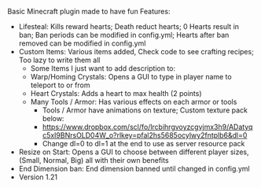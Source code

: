 Basic Minecraft plugin made to have fun
Features:
- Lifesteal: Kills reward hearts; Death reduct hearts; 0 Hearts result in ban; Ban periods can be modified in config.yml; Hearts after ban removed can be modified in config.yml
- Custom Items: Various items added, Check code to see crafting recipes; Too lazy to write them all
  - Some Items I just want to add description to:
  - Warp/Homing Crystals: Opens a GUI to type in player name to teleport to or from
  - Heart Crystals: Adds a heart to max health (2 points)
  - Many Tools / Armor: Has various effects on each armor or tools
    - Tools / Armor have animations on texture; Custom texture pack below:
    - https://www.dropbox.com/scl/fo/lrcbihrgvoyzcgvjmx3h9/ADatyqc5xI9BNrsOLD04W_o?rlkey=pfal2hs5685ocylwy2fntplb6&dl=0
    - Change dl=0 to dl=1 at the end to use as server resource pack
- Resize on Start: Opens a GUI to choose between different player sizes, (Small, Normal, Big) all with their own benefits
- End Dimension ban: End dimension banned until changed in config.yml 
- Version 1.21
